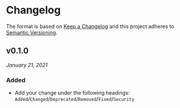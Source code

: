 # Changelog

The format is based on [Keep a Changelog](http://keepachangelog.com/en/1.0.0/)
and this project adheres to [Semantic Versioning](http://semver.org/spec/v2.0.0.html).


v0.1.0
------------------------------
*January 21, 2021*

### Added
- Add your change under the following headings: `Added`/`Changed`/`Deprecated`/`Removed`/`Fixed`/`Security`
